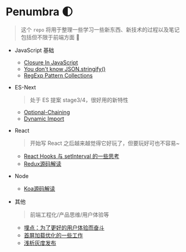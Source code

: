 # Penumbra 🌓

> 这个 `repo` 将用于整理一些学习一些新东西、新技术的过程以及笔记  
> 包括但不限于前端方面 👻

- JavaScript 基础

  - [Closure In JavaScript](./JS/Closure/Closure.md)
  - [You don't know JSON.stringify()](./JS/JSON/stringify/about.md)
  - [RegExp Pattern Collections](./JS/RegExp/)
  
- ES-Next

  > 处于 ES 提案 stage3/4，很好用的新特性

  - [Optional-Chaining](./ES-Next/Optional-Chaining/main.md)
  - [Dynamic Import](./ES-Next/Dynamic-Import/README.md)

- React

  > 开始写 React 之后越来越觉得它好玩了，但要玩好可也不容易~

  - [React Hooks 与 setInterval 的一些思考](./React/Hooks-setInterval/Hooks-setInterval.md)
  - [Redux源码解读](./React/redux/README.md)

- Node

  - [Koa源码解读](https://github.com/linbudu599/Penumbra/tree/master/Node/Koa)

- 其他

  > 前端工程化/产品思维/用户体验等

  - [埋点：为了更好的用户体验而奋斗](FE/Track/README.md)
  - [首屏加载优化的一些工作](FE/Optimize/README.md)
  - [浅析灰度发布](FE/Pre-Release/README.md)
